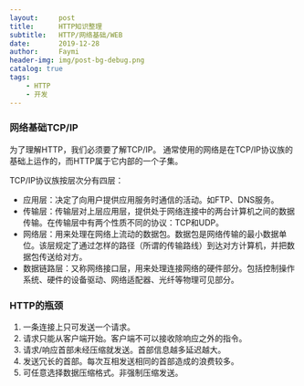 ```yaml
---
layout:     post
title:      HTTP知识整理
subtitle:   HTTP/网络基础/WEB
date:       2019-12-28
author:     Faymi
header-img: img/post-bg-debug.png
catalog: true
tags:
    - HTTP
    - 开发
---
```


### 网络基础TCP/IP

为了理解HTTP，我们必须要了解TCP/IP。
通常使用的网络是在TCP/IP协议族的基础上运作的，而HTTP属于它内部的一个子集。

TCP/IP协议族按层次分有四层：
- 应用层：决定了向用户提供应用服务时通信的活动。如FTP、DNS服务。
- 传输层：传输层对上层应用层，提供处于网络连接中的两台计算机之间的数据传输。在传输层中有两个性质不同的协议：TCP和UDP。
- 网络层：用来处理在网络上流动的数据包。数据包是网络传输的最小数据单位。该层规定了通过怎样的路径（所谓的传输路线）到达对方计算机，并把数据包传送给对方。
- 数据链路层：又称网络接口层，用来处理连接网络的硬件部分。包括控制操作系统、硬件的设备驱动、网络适配器、光纤等物理可见部分。

### HTTP的瓶颈
1. 一条连接上只可发送一个请求。
2. 请求只能从客户端开始。客户端不可以接收除响应之外的指令。
3. 请求/响应首部未经压缩就发送。首部信息越多延迟越大。
4. 发送冗长的首部。每次互相发送相同的首部造成的浪费较多。
5. 可任意选择数据压缩格式。非强制压缩发送。
